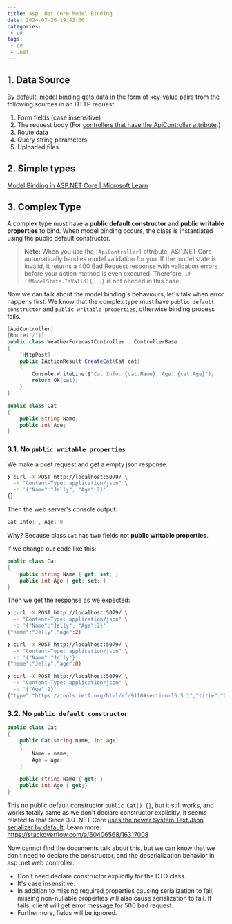 ```yaml
---
title: Asp .Net Core Model Binding
date: 2024-07-26 19:42:36
categories:
 - c#
tags:
 - c#
 - .net
---
```


## 1. Data Source

By default, model binding gets data in the form of key-value pairs from the following sources in an HTTP request:

1. Form fields (case insensitive)
2. The request body (For [controllers that have the ApiController attribute](https://learn.microsoft.com/en-us/aspnet/core/web-api/?view=aspnetcore-8.0#binding-source-parameter-inference).)
3. Route data
4. Query string parameters
5. Uploaded files

## 2. Simple types

[Model Binding in ASP.NET Core | Microsoft Learn](https://learn.microsoft.com/en-us/aspnet/core/mvc/models/model-binding?view=aspnetcore-8.0#simple-types)

## 3. Complex Type

A complex type must have a **public default constructor** and **public writable properties** to bind. When model binding occurs, the class is instantiated using the public default constructor.

> **Note:**  When you use the `[ApiController]` attribute, ASP.NET Core automatically handles model validation for you. If the model state is invalid, it returns a 400 Bad Request response with validation errors before your action method is even executed. Therefore, `if (!ModelState.IsValid){...}` is not needed in this case. 

Now we can talk about the model binding's behaviours, let's talk when error happens first. We know that the complex type must have `public default constructor` and `public writable properties`, otherwise binding process fails. 

```c#
[ApiController]
[Route("/")]
public class WeatherForecastController : ControllerBase
{
    [HttpPost]
    public IActionResult CreateCat(Cat cat)
    {
        Console.WriteLine($"Cat Info: {cat.Name}, Age: {cat.Age}");
        return Ok(cat);
    }
}

public class Cat
{
    public string Name;
    public int Age;
}
```

### 3.1. No `public writable properties`

We make a post request and get a empty json response:

```bash
❯ curl -X POST http://localhost:5079/ \
  -H "Content-Type: application/json" \
  -d '{"Name":"Jelly", "Age":2}'
{}
```

Then the web server's console output:

```c#
Cat Info: , Age: 0
```

Why? Because class `Cat` has two fields not **public writable properties**. 

If we change our code like this:

```c#
public class Cat
{
    public string Name { get; set; }
    public int Age { get; set; }
}
```

Then we get the response as we expected:

```bash
❯ curl -X POST http://localhost:5079/ \
  -H "Content-Type: application/json" \
  -d '{"Name":"Jelly", "Age":2}'
{"name":"Jelly","age":2}

❯ curl -X POST http://localhost:5079/ \
  -H "Content-Type: application/json" \
  -d '{"Name":"Jelly"}'
{"name":"Jelly","age":0}

❯ curl -X POST http://localhost:5079/ \
  -H "Content-Type: application/json" \
  -d '{"Age":2}'
{"type":"https://tools.ietf.org/html/rfc9110#section-15.5.1","title":"One or more validation errors occurred.","status":400,"errors":{"Name":["The Name field is required."]},"traceId":"00-8ac6e0182eaa34cbbfa93a2ea031d780-220d5f992ad3ab26-00"}
```

### 3.2. No `public default constructor`

```c#
public class Cat
{
    public Cat(string name, int age)
    {
        Name = name;
        Age = age;
    }
    
    public string Name { get; }
    public int Age { get;}
}
```

This no public default constructor `public Cat() {}`,  but it still works, and works totally same as we don't declare constructor explicitly, it seems related to that Since 3.0 .NET Core [uses the newer System.Text.Json serializer by default](https://learn.microsoft.com/en-us/aspnet/core/migration/22-to-30?view=aspnetcore-3.1&tabs=visual-studio#newtonsoftjson-jsonnet-support). Learn more: https://stackoverflow.com/a/60406568/16317008

Now cannot find the documents talk about this, but we can know that we don't need to declare the constructor, and the deserialization behavior in asp .net web controller:

- Don't need declare constructor explicitly for the DTO class. 
- It's case insensitive. 
- In addition to missing required properties causing serialization to fail, missing non-nullable properties will also cause serialization to fail. If fails, client will get error message for 500 bad request. 
- Furthermore, fields will be ignored.

